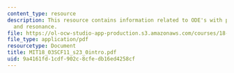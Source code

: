 ```yaml
---
content_type: resource
description: This resource contains information related to ODE's with periodic input,
  and resonance.
file: https://ol-ocw-studio-app-production.s3.amazonaws.com/courses/18-03sc-differential-equations-fall-2011/9a4161fd1cdf902c8cfedb16ed4258cf_MIT18_03SCF11_s23_0intro.pdf
file_type: application/pdf
resourcetype: Document
title: MIT18_03SCF11_s23_0intro.pdf
uid: 9a4161fd-1cdf-902c-8cfe-db16ed4258cf
---
```

